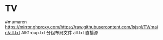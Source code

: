 # TV
#mumaren
https://mirror.ghproxy.com/https://raw.githubusercontent.com/lsjspl/TV/main/all.txt
AllGroup.txt  分组布局文件
all.txt  直播源
